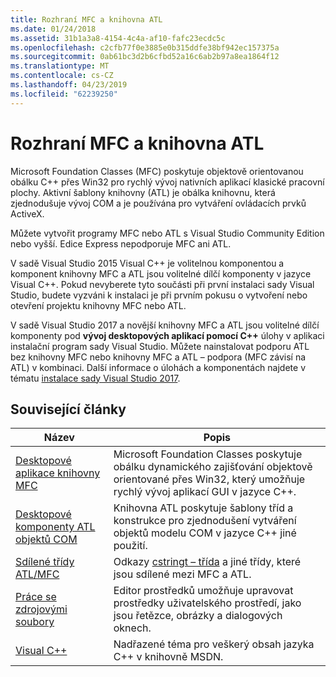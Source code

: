 ```yaml
---
title: Rozhraní MFC a knihovna ATL
ms.date: 01/24/2018
ms.assetid: 31b1a3a8-4154-4c4a-af10-fafc23ecdc5c
ms.openlocfilehash: c2cfb77f0e3885e0b315ddfe38bf942ec157375a
ms.sourcegitcommit: 0ab61bc3d2b6cfbd52a16c6ab2b97a8ea1864f12
ms.translationtype: MT
ms.contentlocale: cs-CZ
ms.lasthandoff: 04/23/2019
ms.locfileid: "62239250"
---
```

# <a name="mfc-and-atl"></a>Rozhraní MFC a knihovna ATL

Microsoft Foundation Classes (MFC) poskytuje objektově orientovanou obálku C++ přes Win32 pro rychlý vývoj nativních aplikací klasické pracovní plochy. Aktivní šablony knihovny (ATL) je obálka knihovnu, která zjednodušuje vývoj COM a je používána pro vytváření ovládacích prvků ActiveX.

Můžete vytvořit programy MFC nebo ATL s Visual Studio Community Edition nebo vyšší. Edice Express nepodporuje MFC ani ATL.

V sadě Visual Studio 2015 Visual C++ je volitelnou komponentou a komponent knihovny MFC a ATL jsou volitelné dílčí komponenty v jazyce Visual C++. Pokud nevyberete tyto součásti při první instalaci sady Visual Studio, budete vyzváni k instalaci je při prvním pokusu o vytvoření nebo otevření projektu knihovny MFC nebo ATL.

V sadě Visual Studio 2017 a novější knihovny MFC a ATL jsou volitelné dílčí komponenty pod **vývoj desktopových aplikací pomocí C++** úlohy v aplikaci instalační program sady Visual Studio. Můžete nainstalovat podporu ATL bez knihovny MFC nebo knihovny MFC a ATL – podpora (MFC závisí na ATL) v kombinaci. Další informace o úlohách a komponentách najdete v tématu [instalace sady Visual Studio 2017](/visualstudio/install/install-visual-studio).

## <a name="related-articles"></a>Související články

|Název|Popis|
|-----------|-----------------|
|[Desktopové aplikace knihovny MFC](../mfc/mfc-desktop-applications.md)|Microsoft Foundation Classes poskytuje obálku dynamického zajišťování objektově orientované přes Win32, který umožňuje rychlý vývoj aplikací GUI v jazyce C++.|
|[Desktopové komponenty ATL objektů COM](../atl/atl-com-desktop-components.md)|Knihovna ATL poskytuje šablony tříd a konstrukce pro zjednodušení vytváření objektů modelu COM v jazyce C++ jiné použití.|
|[Sdílené třídy ATL/MFC](../atl-mfc-shared/atl-mfc-shared-classes.md)|Odkazy [cstringt – třída](../atl-mfc-shared/reference/cstringt-class.md) a jiné třídy, které jsou sdílené mezi MFC a ATL.|
|[Práce se zdrojovými soubory](../windows/working-with-resource-files.md)|Editor prostředků umožňuje upravovat prostředky uživatelského prostředí, jako jsou řetězce, obrázky a dialogových oknech.|
|[Visual C++](../overview/visual-cpp-in-visual-studio.md)|Nadřazené téma pro veškerý obsah jazyka C++ v knihovně MSDN.|